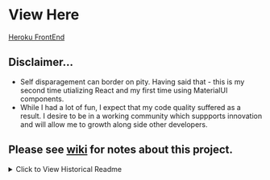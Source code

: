 
# View Here
[Heroku FrontEnd](https://moviesuperstar.herokuapp.com/#/)

## Disclaimer...
- Self disparagement can border on pity.  Having said that - this is my second time utializing React and my first time using MaterialUI components. 
- While I had a lot of fun, I expect that my code quality suffered as a result.  I desire to be in a working community which suppports innovation and will allow me to growth along side other developers.

## Please see [wiki](https://github.com/jobannon/superstar-api/wiki) for notes about this project.

<details>
<summary>Click to View Historical Readme</summary>
  
# Hello Candidate!

Thank you for applying to YearOne. We are very excited to help you on your journey to becoming a software engineer, and are looking forward to highlighting your skills for our partner companies. 

This phase of our application process will have you work through an API design in your choice of language and framework. This phase of the application is assessing your familiarity with your chosen language and your practical coding skills. You can add as many or as few features as you want, so long as you meet the requirements listed below. 

# API Instructions:
We’re building a small web application that allows a user to search for a movie title, click on that movie title for more information, and give that movie a thumbs up or thumbs down. 

# Deliverables:

Search functionality that allows a user to enter a title and receive back movie information. (Choose a free API for movie data. https://rapidapi.com/collection/movie-apis OR any API that provides this info!)
A user should be able to look through title results, if there are more than one, and choose one to read more about. (A good movie to test this with is SpiderMan).
The movie detail page should have the following information at a minimum:
Title
Director
Release Year
Description (if your API provides it)
Ability to thumbs up or thumbs down the movie (see below)
Implement some type of storage or database to persist movie titles and how many thumbs up or thumbs down they’ve received. No need to add movies that have not received any votes. A sample table is below.
Movie Title
Thumbs Up
Thumbs Down
Ray
48
3

# Clarifications: 
No need to handle user login or any sort of authentication.
Design and aesthetic is not scored for this phase of the interview, however, these projects will be shared with prospective employers if you become a finalist of YearOne. If front-end or full-stack is your goal, this is a good opportunity to shine. 
Additional back-end work/testing is not scored for this phase of the interview, however, these projects will be shared with prospective employers if you become a finalist of YearOne. Testing or further work on the back-end of the API could be a good opportunity to shine if back-end is your goal. 
Submission Instructions:
You will be providing us with a link to the repository that holds this project. PLEASE double check that the repository is not private, and can be viewed publicly. 
Please include a README.md file with the following information:
How to setup and run your application
Photos or Gif of your web app (search page and movie detail page) 
IMPORTANT! Once completed, you must submit your API repository URL here before November 27th at 11:59 p.m.
That’s it!

We’ll review your submission and get back to you as soon as we can with next steps. Thank you for your time and efforts during this process. No matter what happens, we wish you all the best in your job search. 
</details>